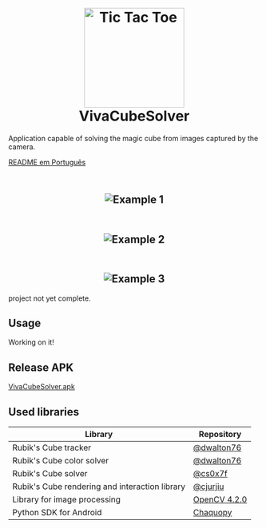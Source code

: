 <h1 align="center">
  <br>
  <img src="https://github.com/Vivaldo-Roque/VivaCubeSolver_2/blob/master/img/vcs.png" alt="Tic Tac Toe" width="200">
  <br>
  VivaCubeSolver
  <br>
</h1>

Application capable of solving the magic cube from images captured by the camera.

[README em Português](README_PT.md)

<h2 align="center">
  <br>
  <img src="https://github.com/Vivaldo-Roque/VivaCubeSolver_2/blob/master/img/ex3.jpg" alt="Example 1">
  <br>
</h2>

<h2 align="center">
  <br>
  <img src="https://github.com/Vivaldo-Roque/VivaCubeSolver_2/blob/master/img/ex2.jpg" alt="Example 2">
  <br>
</h2>

<h2 align="center">
  <br>
  <img src="https://github.com/Vivaldo-Roque/VivaCubeSolver_2/blob/master/img/ex1.jpg" alt="Example 3">
  <br>
</h2>

project not yet complete.

## Usage

Working on it!

## Release APK

[VivaCubeSolver.apk](app/release/app-release.apk)

## Used libraries

| Library | Repository |
| ------ | ------ |
| Rubik's Cube tracker | [@dwalton76](https://github.com/dwalton76/rubiks-cube-tracker) |
| Rubik's Cube color solver | [@dwalton76](https://github.com/dwalton76/rubiks-color-resolver) |
| Rubik's Cube solver | [@cs0x7f](https://github.com/cs0x7f/min2phase) |
| Rubik's Cube rendering and interaction library | [@cjurjiu](https://github.com/cjurjiu/AnimCubeAndroid) |
| Library for image processing | [OpenCV 4.2.0](https://sourceforge.net/projects/opencvlibrary/files/4.2.0/opencv-4.2.0-android-sdk.zip/download) |
| Python SDK for Android | [Chaquopy](https://chaquo.com/chaquopy/) |
